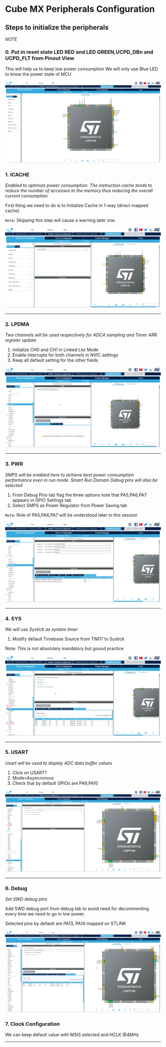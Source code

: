 # **Cube MX Peripherals Configuration**

## Steps to initialize the peripherals

*NOTE* 

### 0. **Put in reset state LED RED and LED GREEN,UCPD_DBn and UCPD_FLT from Pinout View**
This will help us to keep low power consumption
We will only use Blue LED to know the power state of MCU

![Cubemx start](./img/0101.gif)

### 1. **ICACHE**

*Enabled to optimize power consumption. The instruction cache tends to reduce the number of accesses to the memory thus reducing the overall current
consumption*

 First thing we need to do is to Initialize Cache in 1-way (direct mapped cache).
   
`Note`: Skipping this step will cause a warning later one. 

![Cubemx start](./img/02.gif)

---

### 2. **LPDMA**
<!-- check if this can be performed in LPBAM scenario config tab !-->
*Two channels will be used respectively for ADC4 sampling and Timer ARR register update*

1. Initialize CH0 and CH1 in Linked List Mode
2. Enable interrupts for both channels in NVIC settings
3. Keep all default setting for the other fields <!-- i do not think this is needed for LPTIM !-->

![Cubemx start](./img/03.gif)

---

### 3. **PWR**

*SMPS will be enabled here to achieve best power consumption performance even in run mode. Smart Run Domain Debug pins will also be selected*

1. From Debug Pins tab flag the three options note that PA5,PA6,PA7 appears in GPIO Settings tab 
2. Select SMPS as Power Regulator from Power Saving tab

`Note`: Role of PA5,PA6,PA7 will be understood later in this session

![Cubemx pwm](./img/04.gif)

---

### 4. **SYS**

  *We will use Systick as system timer*

1. Modify default Timebase Source from TIM17 to Systick

Note: This is not absolutely mandatory but goood practice

![Cubemx sys](./img/05.gif)

---

### 5. **USART**

  *Usart will be used to display ADC data buffer values*

1. Click on USART1
2. Mode=Asyncronous
3. Check that by default GPIOs are PA9,PA10 

![Cubemx sys](./img/0202.gif)

---

### 6. **Debug**

  *Set SWD debug pins*

Add SWD debug port from debug tab to avoid need for decommenting every time we need to go in low power.

Selected pins by default are PA13, PA14 mapped on STLINK

<!-- this also does not seems to be mandatory we can keep 4Mhz we have by deafult as HCLK !-->

![Cubemx sys](./img/0303.gif)

### 7. **Clock Configuration**

We can keep default value with MSIS selected and HCLK @4MHz

----
